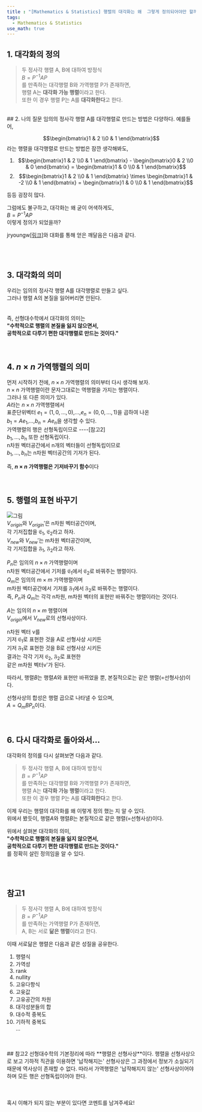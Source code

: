 ```yaml
---
title : "[Mathematics & Statistics] 행렬의 대각화는 왜  그렇게 정의되어야만 할까"
tags:
  - Mathematics & Statistics
use_math: true
---
```


## 1. 대각화의 정의
>두 정사각 행렬 A, B에 대하여 방정식  
>$B=P^{-1}AP$  
>를 만족하는 대각행렬 B와 가역행렬 P가 존재하면,  
>행렬 A는 **대각화 가능 행렬**이라고 한다.  
>또한 이 경우 행렬 P는 A를 **대각화한다**고 한다.  
  
<br>  
## 2. 나의 질문
임의의 정사각 행렬 A를 대각행렬로 만드는 방법은 다양하다.
예를들어,  
  
$$\begin{bmatrix}1 & 2 \\0 & 1 \end{bmatrix}$$라는 행렬을 대각행렬로 만드는 방법은 잠깐 생각해봐도,  

1) $$\begin{bmatrix}1 & 2 \\0 & 1 \end{bmatrix} - \begin{bmatrix}0 & 2 \\0 & 0 \end{bmatrix} = \begin{bmatrix}1 & 0 \\0 & 1 \end{bmatrix}$$   
2) $$\begin{bmatrix}1 & 2 \\0 & 1 \end{bmatrix}  \times  \begin{bmatrix}1 & -2 \\0 & 1 \end{bmatrix} = \begin{bmatrix}1 & 0 \\0 & 1 \end{bmatrix}$$   

등등 굉장히 많다. 
  
그럼에도 불구하고, 대각화는 왜 굳이 어색하게도,  
$B=P^{-1}AP$   
이렇게 정의가 되었을까?   
  
jryoungw[[링크]](https://jryoungw.github.io/)와 대화를 통해 얻은 깨달음은 다음과 같다.  
<br>  
<br>  
## 3. 대각화의 의미
우리는 임의의 정사각 행렬 A를 대각행렬로 만들고 싶다.   
그러나 행렬 A의 본질을 잃어버리면 안된다.  
<br>  
즉, 선형대수학에서 대각화의 의미는  
**"수학적으로 행렬의 본질을 잃지 않으면서,   
공학적으로 다루기 편한 대각행렬로 만드는 것이다."**
<br>  
<br>  
## 4. $n\times n$ 가역행렬의 의미
먼저 시작하기 전에, $n\times n$ 가역행렬의 의미부터 다시 생각해 보자.  
$n\times n$ 가역행렬이란 문자그대로는 역행렬을 가지는 행렬이다.  
그러나 또 다른 의미가 있다.  
$A$라는 $n\times n$ 가역행렬에서  
표준단위벡터 $e_{1}=(1,0,...,0)$,...,$e_{n}=(0,0,...,1)$을 곱하여 나온  
$b_{1}=Ae_{1}$,...,$b_{n}=Ae_{n}$을 생각할 수 있다.  
가역행렬의 행은 선형독립이므로 ----[참고2]  
$b_{1},...,b_{n}$ 또한 선형독립이다.  
n차원 벡터공간에서 n개의 벡터들이 선형독립이므로  
$b_{1},...,b_{n}$는 n차원 벡터공간의 기저가 된다.  
  
즉, **$n\times n$ 가역행렬은 기저바꾸기 함수**이다
<br>  
<br>   
## 5. 행렬의 표현 바꾸기
![그림](https://i.imgur.com/JKMn4k0.png)   
$V_{origin}$와 $V_{origin}'$은 n차원 벡터공간이며,  
각 기저집합을 $\mathfrak{E_{1}}$, $\mathfrak{E_{2}}$라고 하자.  
$V_{new}$와 $V_{new}'$는 m차원 벡터공간이며,  
각 기저집합을 $\mathfrak{F_{1}}$, $\mathfrak{F_{2}}$라고 하자.  
  
$P_{n}$은 임의의 $n\times n$ 가역행렬이며  
n차원 벡터공간에서 기저를 $\mathfrak{E_{1}}$에서 $\mathfrak{E_{2}}$로 바꿔주는 행렬이다.  
$Q_{m}$은 임의의 $m\times m$ 가역행렬이며  
m차원 벡터공간에서 기저를 $\mathfrak{F_{1}}$에서 $\mathfrak{F_{2}}$로 바꿔주는 행렬이다.  
즉, $P_{n}$과 $Q_{m}$는 각각 n차원, m차원 벡터의 표현만 바꿔주는 행렬이라는 것이다.  
   
$A$는 임의의 $n\times m$ 행렬이며  
$V_{origin}$에서 $V_{new}$로의 선형사상이다.    
  
n차원 벡터 v를  
기저 $\mathfrak{E_{1}}$로 표현한 것을 A로 선형사상 시키든  
기저 $\mathfrak{F_{1}}$로 표현한 것을 B로 선형사상 시키든  
결과는 각각 기저 $\mathfrak{E_{2}}$, $\mathfrak{F_{2}}$로 표현한  
같은 m차원 벡터v'가 된다.  
  
따라서, 행렬$B$는 행렬$A$와 표현만 바뀌었을 뿐, 본질적으로는 같은 행렬(=선형사상)이다.  

선형사상의 합성은 행렬 곱으로 나타낼 수 있으며,  
$A=Q_{m}BP_{n}$이다.
<br>  
<br>  
## 6. 다시 대각화로 돌아와서...
대각화의 정의를 다시 살펴보면 다음과 같다.  
  
>두 정사각 행렬 A, B에 대하여 방정식  
>$B=P^{-1}AP$  
>를 만족하는 대각행렬 B와 가역행렬 P가 존재하면,  
>행렬 A는 **대각화 가능 행렬**이라고 한다.  
>또한 이 경우 행렬 P는 A를 **대각화한다**고 한다.  
  
이제 우리는 행렬의 대각화를 왜 이렇게 정의 했는 지 알 수 있다.  
위에서 봤듯이, 행렬$A$와 행렬$B$는 본질적으로 같은 행렬(=선형사상)이다.  
  
위에서 살펴본 대각화의 의미,  
**"수학적으로 행렬의 본질을 잃지 않으면서,   
공학적으로 다루기 편한 대각행렬로 만드는 것이다."**  
를 정확히 살린 정의임을 알 수 있다.  
<br>  
<br>  
## 참고1
>두 정사각 행렬 A, B에 대하여 방정식  
>$B=P^{-1}AP$  
>를 만족하는 가역행렬 P가 존재하면,  
>A, B는 서로 **닮은 행렬**이라고 한다.  
  
이때 서로닮은 행렬은 다음과 같은 성질을 공유한다.  
1) 행렬식  
2) 가역성  
3) rank  
4) nullity  
5) 고유다항식  
6) 고윳값  
7) 고유공간의 차원  
8) 대각성분들의 합  
9) 대수적 중복도  
10) 기하적 중복도  
...  
<br>
<br>
## 참고2
선형대수학의 기본정리에 따라 **행렬은 선형사상**이다.  
행렬을 선형사상으로 보고 기하적 직관을 이용하면  
'납작해지는' 선형사상은 그 과정에서 정보가 소실되기 때문에 역사상이 존재할 수 없다.  
따라서 가역행렬은 '납작해지지 않는' 선형사상이어야 하며  
모든 행은 선형독립이어야 한다.
<br>
<br>
<br>
<br>
혹시 이해가 되지 않는 부분이 있다면 코멘트를 남겨주세요!
